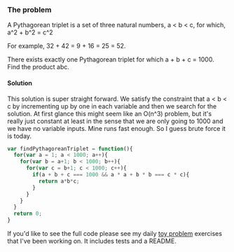 ### The problem
A Pythagorean triplet is a set of three natural numbers, a < b < c, for which,
a^2 + b^2 = c^2

For example, 32 + 42 = 9 + 16 = 25 = 52.

There exists exactly one Pythagorean triplet for which a + b + c = 1000.
Find the product abc.

#### Solution ####
This solution is super straight forward. We satisfy the constraint that a < b < c by incrementing up by one in each variable and then we search for the solution. At first glance this might seem like an O(n^3) problem, but it's really just constant at least in the sense that we are only going to 1000 and we have no variable inputs. Mine runs fast enough. So I guess brute force it is today.

```javascript
var findPythagoreanTriplet = function(){
  for(var a = 1; a < 1000; a++){
    for(var b = a+1; b < 1000; b++){
      for(var c = b+1; c < 1000; c++){
        if(a + b + c === 1000 && a * a + b * b === c * c){
          return a*b*c;
        }
      }
    }
  }
  return 0;
}
```

If you'd like to see the full code please see my daily [toy problem](https://github.com/charltonaustin/toy-problems/) exercises that I've been working on. It includes tests and a README.

